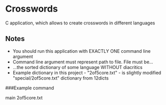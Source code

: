 # Crosswords
C application, which allows to create crosswords in different languages

## Notes
- You should run this application with EXACTLY ONE command line argument
- Command line argument must represent path to file. File must be...
- ...the sorted dictionary of some language WITHOUT diacritics
- Example dictionary in this project - "2of5core.txt" - is slightly modified "special/2of5core.txt" dictionary from 12dicts

###Example command

main 2of5core.txt

